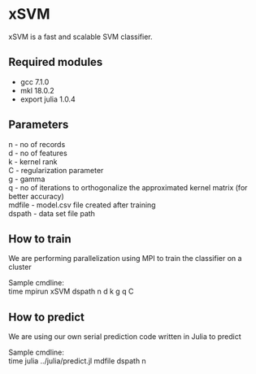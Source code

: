 # xSVM
xSVM is a fast and scalable SVM classifier.

## Required modules
- gcc 7.1.0  
- mkl 18.0.2  
- export julia 1.0.4  

## Parameters
n - no of records  
d - no of features  
k - kernel rank  
C - regularization parameter   
g - gamma  
q - no of iterations to orthogonalize the approximated kernel matrix (for better accuracy)  
mdfile - model.csv file created after training  
dspath - data set file path

## How to train
We are performing parallelization using MPI to train the classifier on a cluster

Sample cmdline:  
time mpirun xSVM dspath n d k g q C

## How to predict
We are using our own serial prediction code written in Julia to predict

Sample cmdline:   
time julia ../julia/predict.jl mdfile dspath n
